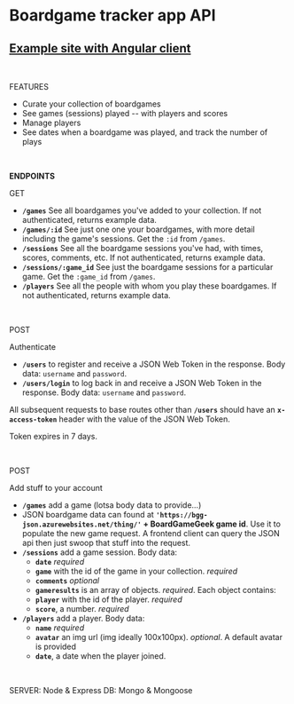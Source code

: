 # Boardgame tracker app API

## [Example site with Angular client](https://botch-app.herokuapp.com/)

<br>

FEATURES

* Curate your collection of boardgames
* See games (sessions) played -- with players and scores
* Manage players
* See dates when a boardgame was played, and track the number of plays

<br>

**ENDPOINTS**

GET

* **`/games`** See all boardgames you've added to your collection. If not authenticated, returns example data.
* **`/games/:id`** See just one one your boardgames, with more detail including the game's sessions. Get the `:id` from `/games`.
* **`/sessions`** See all the boardgame sessions you've had, with times, scores, comments, etc. If not authenticated, returns example data.
* **`/sessions/:game_id`** See just the boardgame sessions for a particular game. Get the `:game_id` from `/games`. 
* **`/players`** See all the people with whom you play these boardgames. If not authenticated, returns example data.

<br>

POST

Authenticate

* **`/users`** to register and receive a JSON Web Token in the response. Body data: `username` and `password`.
* **`/users/login`** to log back in and receive a JSON Web Token in the response. Body data: `username` and `password`.

All subsequent requests to base routes other than **`/users`** should have an **`x-access-token`** header with the value of the JSON Web Token.

Token expires in 7 days.

<br>

POST

Add stuff to your account

* **`/games`** add a game (lotsa body data to provide...)
* JSON boardgame data can found at **`'https://bgg-json.azurewebsites.net/thing/'` + BoardGameGeek game id**. Use it to populate the new game request. A frontend client can query the JSON api then just swoop that stuff into the request.
* **`/sessions`** add a game session. Body data: 
  * **`date`** _required_
  * **`game`** with the id of the game in your collection. _required_
  * **`comments`** _optional_
  * **`gameresults`** is an array of objects. _required_. Each object contains:
   * **`player`** with the id of the player. _required_ 
   * **`score`**, a number. _required_
* **`/players`** add a player. Body data: 
  * **`name`** _required_
  * **`avatar`** an img url (img ideally 100x100px). _optional_. A default avatar is provided
  * **`date`**, a date when the player joined. 

<br>


SERVER: Node & Express
DB: Mongo & Mongoose

